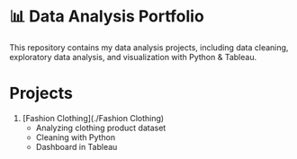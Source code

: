 # 📊 Data Analysis Portfolio

This repository contains my data analysis projects, including data cleaning, exploratory data analysis, and visualization with Python & Tableau.

# Projects
1. [Fashion Clothing](./Fashion Clothing)
   - Analyzing clothing product dataset
   - Cleaning with Python
   - Dashboard in Tableau
